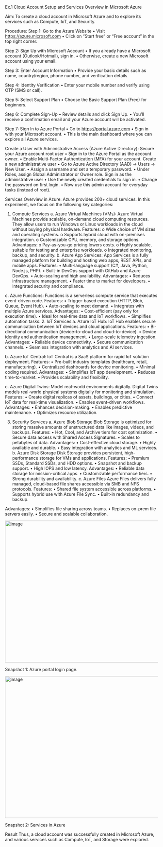 Ex.1 Cloud Account Setup and Services Overview in Microsoft Azure

Aim:
To create a cloud account in Microsoft Azure and to explore its services such as Compute, IoT, and Security.

Procedure:
Step 1: Go to the Azure Website
•	Visit https://azure.microsoft.com
•	Click on “Start free” or “Free account” in the top right corner.

Step 2: Sign Up with Microsoft Account
•	If you already have a Microsoft account (Outlook/Hotmail), sign in.
•	Otherwise, create a new Microsoft account using your email.

Step 3: Enter Account Information
•	Provide your basic details such as name, country/region, phone number, and verification details.

Step 4: Identity Verification
•	Enter your mobile number and verify using OTP (SMS or call).

Step 5: Select Support Plan
•	Choose the Basic Support Plan (Free) for beginners.

Step 6: Complete Sign-Up
•	Review details and click Sign Up.
•	You’ll receive a confirmation email and your Azure account will be activated.

Step 7: Sign In to Azure Portal
•	Go to https://portal.azure.com
•	Sign in with your Microsoft account.
•	This is the main dashboard where you can explore all Azure services.

Create a User with Administrative Access (Azure Active Directory):
Secure your Azure account root user
•	Sign in to the Azure Portal as the account owner.
•	Enable Multi-Factor Authentication (MFA) for your account.
Create a new administrative user
•	Go to Azure Active Directory (AAD) → Users → New User.
•	Assign a username and set a temporary password.
•	Under Roles, assign Global Administrator or Owner role.
Sign in as the administrative user
•	Use the newly created credentials to sign in.
•	Change the password on first login.
•	Now use this admin account for everyday tasks (instead of root).

Services Overview in Azure:
Azure provides 200+ cloud services. In this experiment, we focus on the following key categories:
1.	Compute Services
a. Azure Virtual Machines (VMs): 
Azure Virtual Machines provide scalable, on-demand cloud computing resources. They allow users to run Windows or Linux workloads in the cloud without buying physical hardware.
Features:
o	Wide choice of VM sizes and operating systems.
o	Supports hybrid cloud with on-premises integration.
o	Customizable CPU, memory, and storage options.
Advantages:
o	Pay-as-you-go pricing lowers costs.
o	Highly scalable, suitable for testing and enterprise workloads.
o	Integrated monitoring, backup, and security.
b. Azure App Services: 
App Services is a fully managed platform for building and hosting web apps, REST APIs, and mobile apps.
Features:
•	Multi-language support (C#, Java, Python, Node.js, PHP).
•	Built-in DevOps support with GitHub and Azure DevOps.
•	Auto-scaling and high availability.
Advantages:
•	Reduces infrastructure management.
•	Faster time to market for developers.
•	Integrated security and compliance.

c. Azure Functions: 
Functions is a serverless compute service that executes event-driven code.
Features:
•	Trigger-based execution (HTTP, Blob, Queue, Event Hub).
•	Auto-scaling to meet demand.
•	Integrates with multiple Azure services.
Advantages:
•	Cost-efficient (pay only for execution time).
•	Ideal for real-time data and IoT workflows.
•	Simplifies automation tasks.
2. IoT Services
a. Azure IoT Hub: 
IoT Hub enables secure communication between IoT devices and cloud applications.
Features:
•	Bi-directional communication (device-to-cloud and cloud-to-device).
•	Device identity and authentication management.
•	Large-scale telemetry ingestion.
Advantages:
•	Reliable device connectivity.
•	Secure communication channels.
•	Seamless integration with analytics and AI services.

b. Azure IoT Central: 
IoT Central is a SaaS platform for rapid IoT solution deployment.
Features:
•	Pre-built industry templates (healthcare, retail, manufacturing).
•	Centralized dashboards for device monitoring.
•	Minimal coding required.
Advantages:
•	Simplifies IoT app development.
•	Reduces time-to-market.
•	Provides scalability and flexibility.

c. Azure Digital Twins: Model real-world environments digitally.
Digital Twins models real-world physical systems digitally for monitoring and simulation.
Features:
•	Create digital replicas of assets, buildings, or cities.
•	Connect IoT data for real-time visualization.
•	Enables event-driven workflows.
Advantages:
•	Enhances decision-making.
•	Enables predictive maintenance.
•	Optimizes resource utilization.


3. Security Services
a. Azure Blob Storage
Blob Storage is optimized for storing massive amounts of unstructured data like images, videos, and backups.
Features:
•	Hot, Cool, and Archive tiers for cost optimization.
•	Secure data access with Shared Access Signatures.
•	Scales to petabytes of data.
Advantages:
•	Cost-effective cloud storage.
•	Highly available and durable.
•	Easy integration with analytics and ML services.
b. Azure Disk Storage
Disk Storage provides persistent, high-performance storage for VMs and applications.
Features:
•	Premium SSDs, Standard SSDs, and HDD options.
•	Snapshot and backup support.
•	High IOPS and low latency.
Advantages:
•	Reliable data storage for mission-critical apps.
•	Customizable performance tiers.
•	Strong durability and availability.
c. Azure Files
Azure Files delivers fully managed, cloud-based file shares accessible via SMB and NFS protocols.
Features:
•	Shared file system accessible across platforms.
•	Supports hybrid use with Azure File Sync.
•	Built-in redundancy and backup.

Advantages:
•	Simplifies file sharing across teams.
•	Replaces on-prem file servers easily.
•	Secure and scalable collaboration.

<img width="979" height="467" alt="image" src="https://github.com/user-attachments/assets/b3c0c32a-a908-4e4b-a158-9c31f16e5f3c" />

Snapshot 1: Azure portal login page.

 <img width="979" height="467" alt="image" src="https://github.com/user-attachments/assets/30b87b12-10ea-483e-8d63-7659c863062f" />

Snapshot 2: Services in Azure










Result
Thus, a cloud account was successfully created in Microsoft Azure, and various services such as  Compute, IoT, and Storage were explored.


